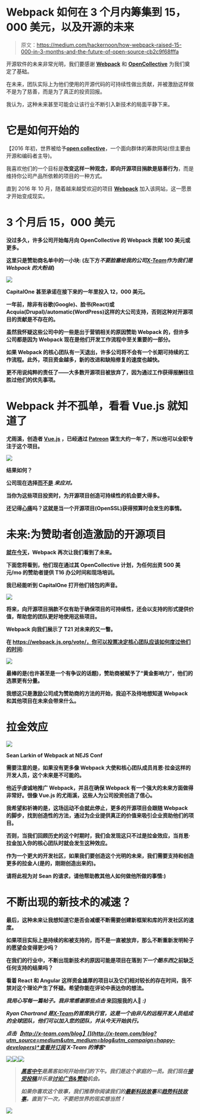# Webpack 如何在 3 个月内筹集到 15，000 美元，以及开源的未来

> 原文：<https://medium.com/hackernoon/how-webpack-raised-15-000-in-3-months-and-the-future-of-open-source-cb2c9f68fffa>

开源软件的未来非常光明，我们要感谢 [**Webpack**](https://webpack.js.org/) 和 [**OpenCollective**](http://opencollective.com) 为我们奠定了基础。

在未来，团队实际上为他们使用的开源代码的可持续性做出贡献，并被激励这样做不是为了慈善，而是为了真正的投资回报。

我认为，这种未来甚至可能会让该行业不断引入新技术的局面平静下来。

# 它是如何开始的

【2016 年初，世界被给予[**open collective**](http://opencollective.com)，一个面向群体的筹款网站(但主要由开源和编码者主导)。

我喜欢他们的一个目标是**改变这样一种观念，即向开源项目捐款是慈善行为**，而是维持你公司产品所依赖的项目的一种方式。

直到 2016 年 10 月，随着越来越受欢迎的项目 [**Webpack**](http://webpack.js.org) 加入该网站，这一愿景才开始变成现实。

# **3 个月后 15，000 美元**

**没过多久，许多公司开始每月向 OpenCollective 的 Webpack 贡献 100 美元或更多。**

**这里只是赞助商名单中的一小块:
(左下方*不要脸塞给我的公司*[*X-Team*](http://x-team.com)*作为我们是 Webpack 的大粉丝*)**

**![](img/bfd76a1fbfb559febfc578064493c478.png)**

**CapitalOne 甚至承诺在接下来的一年里投入 12，000 美元。**

**一年前，除非有谷歌(Google)、脸书(React)或 Acquia(Drupal)/automatic(WordPress)这样的大公司支持，否则这种对开源项目的贡献是不存在的。**

**虽然我怀疑这些公司中的一些是出于营销相关的原因赞助 Webpack 的，但许多公司都是因为 Webpack 现在是他们开发工作流程中至关重要的一部分。**

**如果 Webpack 的核心团队有一天退出，许多公司将不会有一个长期可持续的工作流程。此外，项目资金越多，新的改进和缺陷修复的速度也越快。**

**更不用说纯粹的责任了——大多数开源项目被放弃了，因为通过工作获得报酬往往胜过他们的优先事项。**

# **Webpack 并不孤单，看看 Vue.js 就知道了**

**尤雨溪，创造者 [Vue.js](http://vuejs.org) ，**已经通过** [**Patreon**](https://www.patreon.com/evanyou) 谋生大约一年了，所以他可以全职专注于这个项目。**

**![](img/cdf37bfaebe62683fa08d2dc042eb2bf.png)**

**结果如何？**

**公司现在选择[而不是](https://about.gitlab.com/2016/10/20/why-we-chose-vue/) *来应对。***

**当你为这些项目投资时，为开源项目创造可持续性的机会要大得多。**

**还记得[心痛](http://www.zdnet.com/article/funding-vital-but-ignored-open-source-projects/)吗？这就是当一个开源项目(OpenSSL)获得预算时会发生的事情。**

# **未来:为赞助者创造激励的开源项目**

**[就在今天](/webpack/webpack-2-2-the-final-release-76c3d43bf144#.g8cyfh1qb)，Webpack 再次让我们看到了未来。**

**下面您将看到，他们现在通过其 OpenCollective 计划，为任何出资 500 美元/mo 的赞助者提供 T16 办公时间和现场培训。**

**我已经能听到 CapitalOne 打开他们钱包的声音。**

**![](img/f70aaaed8a9469337f940ae0a0360e7c.png)**

**将来，向开源项目捐款不仅有助于确保项目的可持续性，还会以支持的形式提供价值，帮助您的团队更好地使用这些项目。**

**Webpack 向我们展示了 T21 对未来的又一瞥。**

**在 https://webpack.js.org/vote/，你可以投票决定核心团队应该如何度过他们的时间:**

**![](img/7cb49a228a9d82326762a5c135679b7b.png)**

**最棒的是(也许甚至是一个有争议的话题)，赞助商被赋予了“黄金影响力”，他们的选票更有分量。**

**我想这只是激励公司成为赞助商的方法的开始，我迫不及待地想知道 Webpack 和其他项目在未来会带来什么。**

# **拉金效应**

**![](img/697299e0af08aa42c379e365a83a288c.png)**

**Sean Larkin of Webpack at NEJS Conf**

**需要注意的是，如果没有更多像 Webpack 大使和核心团队成员肖恩·拉金这样的开发人员，这个未来是不可能的。**

**他近乎虔诚地推广 Webpack，并且在确保 Webpack 有一个强大的未来方面做得非常好。很像 Vue.js 的尤雨溪，这些人为公司投资创造了信心。**

**我希望和祈祷的是，这场运动不会就此停止，更多的开源项目会跟随 Webpack 的脚步，找到创造性的方法，通过为企业提供真正的价值来吸引企业资助他们的项目。**

**否则，当我们回顾历史的这个时期时，我们会发现这只不过是拉金效应，当肖恩·拉金加入你的核心团队时就会发生这种效应。**

**作为一个更大的开发社区，如果我们要创造这个光明的未来，我们需要支持和创造更多的拉金人(是的，刚刚创造出来的)。**

**请将此视为对 Sean 的请求，请他帮助教其他人如何做他所做的事情:)**

# **不断出现的新技术的减速？**

**最后，这种未来让我想知道它是否会减缓不断需要创建新框架和库的开发社区的速度。**

**如果项目实际上是持续的和被支持的，而不是一直被放弃，那么不断重新发明轮子的愿望会变得更少吗？**

**在我们的行业中，不断出现新技术的原因可能是项目在落到*下一个酷东西*之前缺乏任何支持的结果吗？**

**看着 React 和 Angular 这样资金雄厚的项目以及它们相对较长的存在时间，我不禁对这个理论产生了怀疑。希望你能在评论中表达你的想法。**

***我用心写每一篇帖子。我非常感谢那些点击* **来回报我的人💚** *:)***

***Ryan Chartrand 是*[***X-Team***](http://x-team.com)*的首席执行官，这是一个由非凡的远程开发人员组成的全球团队，他们可以加入您的团队，并从今天开始执行。***

***点击【http://x-team.com/blog】[](http://x-team.com/blog?utm_source=medium&utm_medium=blog&utm_campaign=happy-developers)*查看并订阅 X-Team 的博客****

***[![](img/50ef4044ecd4e250b5d50f368b775d38.png)](http://bit.ly/HackernoonFB)******[![](img/979d9a46439d5aebbdcdca574e21dc81.png)](https://goo.gl/k7XYbx)******[![](img/2930ba6bd2c12218fdbbf7e02c8746ff.png)](https://goo.gl/4ofytp)***

> ***[黑客中午](http://bit.ly/Hackernoon)是黑客如何开始他们的下午。我们是这个家庭的一员。我们现在[接受投稿](http://bit.ly/hackernoonsubmission)并乐意[讨论广告&赞助](mailto:partners@amipublications.com)机会。***
> 
> ***如果你喜欢这个故事，我们推荐你阅读我们的[最新科技故事](http://bit.ly/hackernoonlatestt)和[趋势科技故事](https://hackernoon.com/trending)。直到下一次，不要把世界的现实想当然！***

***![](img/be0ca55ba73a573dce11effb2ee80d56.png)***